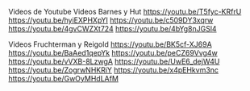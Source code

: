 Videos de Youtube
Videos Barnes y Hut
https://youtu.be/T5fyc-KRfrU
https://youtu.be/hyiEXPHXpYI
https://youtu.be/c509DY3xqrw
https://youtu.be/4gvCWZXt724
https://youtu.be/4bYg8nJGSl4

Videos Fruchterman y Reigold 
https://youtu.be/BK5cf-XJ69A
https://youtu.be/BaAed1qepYk
https://youtu.be/peCZ69Vvg4w
https://youtu.be/vVXB-8LzwgA
https://youtu.be/UwE6_dejW4U
https://youtu.be/ZogrwNHKRiY
https://youtu.be/x4pEHkvm3nc
https://youtu.be/GwOyMHdLAfM
